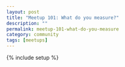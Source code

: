 ```yaml
---
layout: post
title: "Meetup 101: What do you measure?"
description: ""
permalink: meetup-101-what-do-you-measure
category: community
tags: [meetups]
---
```

{% include setup %}
